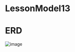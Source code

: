 # LessonModel13
 
# ERD
![image](https://github.com/OneDeadL1ne/LessonModel13/assets/119927472/bd73622b-332e-4dc1-ab4f-81a477cdab32)
